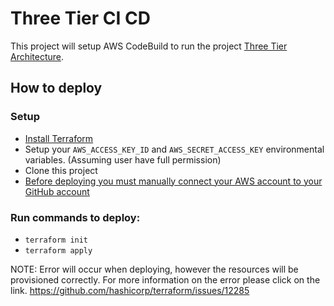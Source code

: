# Three Tier CI CD

This project will setup AWS CodeBuild to run the project [Three Tier Architecture](https://github.com/hchiao/three-tier-architecture).

## How to deploy

### Setup
* [Install Terraform](https://www.terraform.io/intro/getting-started/install.html)
* Setup your ```AWS_ACCESS_KEY_ID``` and ```AWS_SECRET_ACCESS_KEY``` environmental variables. (Assuming user have full permission)
* Clone this project
* [Before deploying you must manually connect your AWS account to your GitHub account](https://docs.aws.amazon.com/codebuild/latest/APIReference/API_ProjectSource.html)

### Run commands to deploy:
* ```terraform init```
* ```terraform apply```

NOTE:
Error will occur when deploying, however the resources will be provisioned correctly.  For more information on the error please click on the link.
https://github.com/hashicorp/terraform/issues/12285
